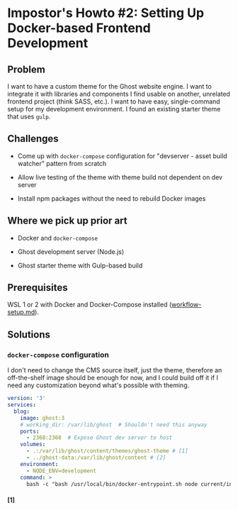 # Impostor's Howto #2: Setting Up Docker-based Frontend Development

## Problem

I want to have a custom theme for the Ghost website engine.
I want to integrate it with libraries and components I find usable on another, unrelated frontend project (think SASS, etc.).
I want to have easy, single-command setup for my development environment.
I found an existing starter theme that uses `gulp`.

## Challenges

- Come up with `docker-compose` configuration for "devserver - asset build watcher" pattern from scratch

- Allow live testing of the theme with theme build not dependent on dev server

- Install npm packages without the need to rebuild Docker images

## Where we pick up prior art

- Docker and `docker-compose`

- Ghost development server (Node.js)

- Ghost starter theme with Gulp-based build

## Prerequisites

WSL 1 or 2 with Docker and Docker-Compose installed ([workflow-setup.md](workflow-setup.md)).

## Solutions

### `docker-compose` configuration

I don't need to change the CMS source itself, just the theme, therefore an off-the-shelf image should be enough for now,
and I could build off it if I need any customization beyond what's possible with theming.

``` yaml
version: '3'
services:
  blog:
    image: ghost:3
    # working_dir: /var/lib/ghost  # Shouldn't need this anyway
    ports: 
      - 2368:2368  # Expose Ghost dev server to host
    volumes: 
      - .:/var/lib/ghost/content/themes/ghost-theme # [1]
      - ../ghost-data:/var/lib/ghost/content # [2]
    environment: 
      - NODE_ENV=development
    command: >
      bash -c "bash /usr/local/bin/docker-entrypoint.sh node current/index.js"
```

#### [1]
